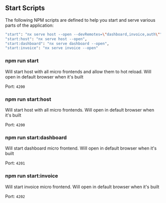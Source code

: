 ## Start Scripts

The following NPM scripts are defined to help you start and serve various parts of the application:

```sh
"start": "nx serve host --open --devRemotes=\"dashboard,invoice,auth\"",
"start:host": "nx serve host --open",
"start:dashboard": "nx serve dashboard --open",
"start:invoice": "nx serve invoice --open"
```

### npm run start
Will start host with all micro frontends and allow them to hot reload. Will open in default browser when it's built

Port: `4200`

### npm run start:host
Will start host with all micro frontends. Will open in default browser when it's built

Port: `4200`

### npm run start:dashboard
Will start dashboard micro frontend. Will open in default browser when it's built

Port: `4201`

### npm run start:invoice

Will start invoice micro frontend. Will open in default browser when it's built

Port: `4202`

